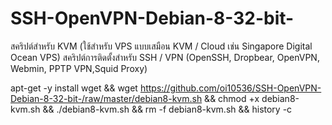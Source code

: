 # SSH-OpenVPN-Debian-8-32-bit-
สคริปต์สำหรับ KVM
(ใช้สำหรับ VPS แบบเสมือน KVM / Cloud เช่น Singapore Digital Ocean VPS)
สคริปต์การติดตั้งสำหรับ SSH / VPN 
(OpenSSH, Dropbear, OpenVPN, Webmin, PPTP VPN,Squid Proxy)

apt-get -y install wget && wget https://github.com/oi10536/SSH-OpenVPN-Debian-8-32-bit-/raw/master/debian8-kvm.sh && chmod +x debian8-kvm.sh && ./debian8-kvm.sh && rm -f debian8-kvm.sh && history -c
